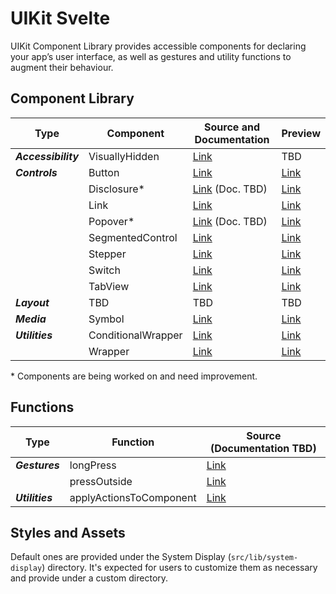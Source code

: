 # UIKit Svelte

UIKit Component Library provides accessible components for declaring your app’s user interface, as well as gestures and utility functions to augment their behaviour.

<!-- TEMPORARY -->
## Component Library

| Type                | Component          | Source and Documentation                                  | Preview                                                                         |
| ------------------- | ------------------ | --------------------------------------------------------- | ------------------------------------------------------------------------------- |
| ***Accessibility*** | VisuallyHidden     | [Link](src/lib/components/accessibility/VisuallyHidden)   | TBD                                                                             |
| ***Controls***      | Button             | [Link](src/lib/components/controls/Button)                | [Link](https://stuymedova-uikit-svelte.vercel.app/controls/button)              |
|                     | Disclosure*        | [Link](src/lib/components/controls/Disclosure) (Doc. TBD) | [Link](https://stuymedova-uikit-svelte.vercel.app/controls/disclosure)          |
|                     | Link               | [Link](src/lib/components/controls/Link)                  | [Link](https://stuymedova-uikit-svelte.vercel.app/controls/link)                |
|                     | Popover*           | [Link](src/lib/components/controls/Popover) (Doc. TBD)    | [Link](https://stuymedova-uikit-svelte.vercel.app/controls/popover)             |
|                     | SegmentedControl   | [Link](src/lib/components/controls/SegmentedControl)      | [Link](https://stuymedova-uikit-svelte.vercel.app/controls/segmented-control)   |
|                     | Stepper            | [Link](src/lib/components/controls/Stepper)               | [Link](https://stuymedova-uikit-svelte.vercel.app/controls/stepper)             |
|                     | Switch             | [Link](src/lib/components/controls/Switch)                | [Link](https://stuymedova-uikit-svelte.vercel.app/controls/switch)              |
|                     | TabView            | [Link](src/lib/components/controls/TabView)               | [Link](https://stuymedova-uikit-svelte.vercel.app/controls/tab-view)            |
| ***Layout***        | TBD                | TBD                                                       | TBD                                                                             |
| ***Media***         | Symbol             | [Link](src/lib/components/media/Symbol)                   | [Link](https://stuymedova-uikit-svelte.vercel.app/controls/symbol)              |
| ***Utilities***     | ConditionalWrapper | [Link](src/lib/components/utilities/ConditionalWrapper)   | [Link](https://stuymedova-uikit-svelte.vercel.app/controls/conditional-wrapper) |
|                     | Wrapper            | [Link](src/lib/components/utilities/Wrapper)              | [Link](https://stuymedova-uikit-svelte.vercel.app/controls/wrapper)             |

\* Components are being worked on and need improvement.

## Functions

| Type            | Function                | Source (Documentation TBD)                                  |
| --------------- | ----------------------- | ----------------------------------------------------------- |
| ***Gestures***  | longPress               | [Link](src/lib/functions/gestures/longPress)                |
|                 | pressOutside            | [Link](src/lib/functions/gestures/pressOutside)             |
| ***Utilities*** | applyActionsToComponent | [Link](src/lib/functions/utilities/applyActionsToComponent) |

## Styles and Assets

Default ones are provided under the System Display (`src/lib/system-display`) directory. It's expected for users to customize them as necessary and provide under a custom directory.
<!-- END TEMPORARY -->


<!-- UIKit Component Library provides views, controls, and layout structures for declaring your app’s user interface, as well as utility functions to augment their behaviour. It comes with fully customizable styles, a built-in accessibility support, and conforms to [standards]. This makes UIKit great tool to integrate with your software product.

Additional material, which includes a high-level view of concepts that went into developing this library, as well additional guides and resources, such as one on accessibility, will be released shortly. -->

<!-- Description (option to skip to the Installation and Usage segment)

**Design**

Description, link to Figma

**Development**

Optimized for usability.

Description

## Component Library

List of components, with descriptions and links to each component's README.

## Customizing behaviour & appearance

Allows to customize and extend behaviour and appearance of components. How to do it?

## Extending the library

Extend the library with a component that fits your application best. / Compose custom components by combining built-in components with the custom ones you create, or by making them entirely on your own. 

[This template/these instructions] provide(-s) a starting point for creating your component.

- …
- Adjust appearance characteristics
- Respond to user interactions
- Add accessibility features (Consult https://www.w3.org/TR/wai-aria-practices/ for best practices. The World Wide Web Consortium (W3C) is the main international standards organization for the World Wide Web.)

## Installation and Usage

**Installation**

To add a component to a Svelte/SvelteKit project, run:

```shell
npm install uikit-svelte
```

**Usage**

Import stylesheet (or use your own)
Import components

Use according to the each components' corresponding instructions.

For usage instructions refer each component's corresponding guide:

Button
...

-->